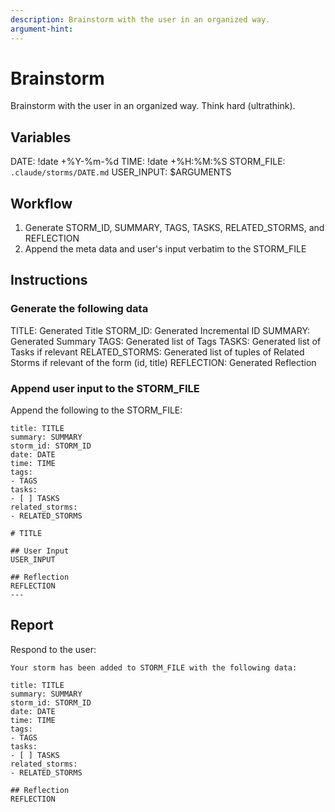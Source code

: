 ```yaml
---
description: Brainstorm with the user in an organized way.
argument-hint: 
---
```


# Brainstorm
Brainstorm with the user in an organized way. Think hard
(ultrathink).

## Variables
DATE: !date +%Y-%m-%d
TIME: !date +%H:%M:%S
STORM_FILE: `.claude/storms/DATE.md`
USER_INPUT: $ARGUMENTS

## Workflow
1. Generate STORM_ID, SUMMARY, TAGS, TASKS, RELATED_STORMS, and REFLECTION
2. Append the meta data and user's input verbatim to the STORM_FILE

## Instructions

### Generate the following data
TITLE: Generated Title
STORM_ID: Generated Incremental ID
SUMMARY: Generated Summary
TAGS: Generated list of Tags
TASKS: Generated list of Tasks if relevant
RELATED_STORMS: Generated list of tuples of Related Storms if relevant of the form (id, title)
REFLECTION: Generated Reflection

### Append user input to the STORM_FILE

Append the following to the STORM_FILE:
```
title: TITLE
summary: SUMMARY
storm_id: STORM_ID
date: DATE 
time: TIME 
tags: 
- TAGS
tasks: 
- [ ] TASKS
related_storms:
- RELATED_STORMS

# TITLE 

## User Input
USER_INPUT

## Reflection
REFLECTION
--- 
```

## Report

Respond to the user: 

```
Your storm has been added to STORM_FILE with the following data:

title: TITLE
summary: SUMMARY
storm_id: STORM_ID
date: DATE 
time: TIME 
tags: 
- TAGS
tasks: 
- [ ] TASKS
related_storms:
- RELATED_STORMS

## Reflection
REFLECTION
```
